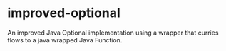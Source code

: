 # improved-optional

An improved Java Optional implementation using a wrapper that curries flows to a java wrapped Java Function.
